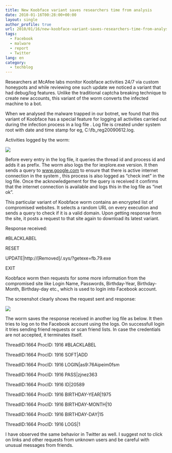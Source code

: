 ```yaml
---
title: New Koobface variant saves researchers time from analysis
date: 2010-01-16T00:28:00+00:00
layout: single
author_profile: true
url: 2010/01/16/new-koobface-variant-saves-researchers-time-from-analysis/
tags:
  - Facebook
  - malware
  - report
  - Twitter
lang: en
category: 
  - techblog
---
```

Researchers at McAfee labs monitor Koobface activities 24/7 via custom honeypots and while reviewing one such update we noticed a variant that had debug/log features. Unlike the traditional captcha breaking technique to create new accounts, this variant of the worm converts the infected machine to a bot.

When we analysed the malware trapped in our botnet, we found that this variant of Koobface has a special feature for logging all activities carried out during the infection process in a log file . Log file is created under system root with date and time stamp for eg, C:\fb_reg20090612.log.

Activities logged by the worm:

[![](http://2.bp.blogspot.com/_vaUVXcmC3OI/S1EAVBo2CoI/AAAAAAAAApc/CQsUkVKWfBw/s640/log.jpg)](http://2.bp.blogspot.com/_vaUVXcmC3OI/S1EAVBo2CoI/AAAAAAAAApc/CQsUkVKWfBw/s1600-h/log.jpg)

Before every entry in the log file, it queries the thread id and process id and adds it as prefix. The worm also logs the for iexplore.exe version. It then sends a query to www.google.com to ensure that there is active internet connection in the system , this process is also logged as “check inet” in the log file. Once the acknowledgement for the query is received it confirms that the internet connection is available and logs this in the log file as “inet ok”.

This particular variant of Koobface worm contains an encrypted list of compromised websites. It selects a random URL on every execution and sends a query to check if it is a valid domain. Upon getting response from the site, it posts a request to that site again to download its latest variant.

Response received:

#BLACKLABEL

RESET

UPDATE|http://[Removed]/.sys/?getexe=fb.79.exe

EXIT

Koobface worm then requests for some more information from the compromised site like Login Name, Passwords, Birthday-Year, Birthday-Month, Birthday-day etc., which is used to login into Facebook account.

The screenshot clearly shows the request sent and response:

[![](http://1.bp.blogspot.com/_vaUVXcmC3OI/S1EAVyJizcI/AAAAAAAAApk/hCE3nSaqxCE/s640/Sniffer.jpg)](http://1.bp.blogspot.com/_vaUVXcmC3OI/S1EAVyJizcI/AAAAAAAAApk/hCE3nSaqxCE/s1600-h/Sniffer.jpg)

The worm saves the response received in another log file as below. It then tries to log on to the Facebook account using the logs. On successfull login it tries sending friend requests or scan friend lists. In case the credentials are not accepted, it terminates itself.

ThreadID:1664 ProcID: 1916 #BLACKLABEL

ThreadID:1664 ProcID: 1916 SOFT|ADD

ThreadID:1664 ProcID: 1916 LOGIN|as9:76Aipeim0fsm

ThreadID:1664 ProcID: 1916 PASS|zjnez363

ThreadID:1664 ProcID: 1916 ID|20589

ThreadID:1664 ProcID: 1916 BIRTHDAY-YEAR|1975

ThreadID:1664 ProcID: 1916 BIRTHDAY-MONTH|10

ThreadID:1664 ProcID: 1916 BIRTHDAY-DAY|15

ThreadID:1664 ProcID: 1916 LOGS|1

I have observed the same behavior in Twitter as well. I suggest not to click on links and other requests from unknown users and be careful with unusual messages from friends.